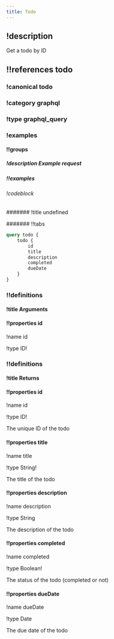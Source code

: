 ```yaml
---
title: Todo
---
```

## !description


Get a todo by ID

## !!references todo

### !canonical todo

### !category graphql

### !type graphql_query

### !examples

#### !!groups

##### !description Example request

##### !!examples

###### !codeblock

####### !title undefined

####### !!tabs

```graphql !code graphql
query todo {
    todo {
        id
        title
        description
        completed
        dueDate
    }
}
```

### !!definitions

#### !title Arguments

#### !!properties id

!name id

!type ID!



### !!definitions

#### !title Returns

#### !!properties id

!name id

!type ID!

The unique ID of the todo

#### !!properties title

!name title

!type String!

The title of the todo

#### !!properties description

!name description

!type String

The description of the todo

#### !!properties completed

!name completed

!type Boolean!

The status of the todo (completed or not)

#### !!properties dueDate

!name dueDate

!type Date

The due date of the todo
